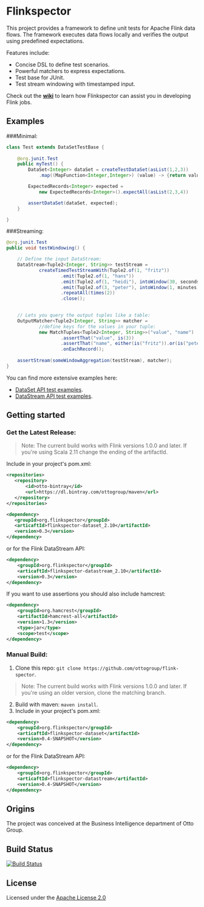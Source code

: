 # Flinkspector

This project provides a framework to define unit tests for Apache Flink data flows.
The framework executes data flows locally and verifies the output using predefined expectations. 

Features include:
- Concise DSL to define test scenarios.
- Powerful matchers to express expectations.
- Test base for JUnit.
- Test stream windowing with timestamped input.

Check out the [**wiki**](https://github.com/ottogroup/flink-spector/wiki) to learn how Flinkspector can assist you in developing Flink jobs.

## Examples

###Minimal:
```java
class Test extends DataSetTestBase {
    
    @org.junit.Test
    public myTest() {
		DataSet<Integer> dataSet = createTestDataSet(asList(1,2,3))
		    .map((MapFunction<Integer,Integer>) (value) -> {return value + 1});

		ExpectedRecords<Integer> expected = 
		    new ExpectedRecords<Integer>().expectAll(asList(2,3,4))

		assertDataSet(dataSet, expected);
    }

}
```

###Streaming: 
```java
@org.junit.Test
public void testWindowing() {

	// Define the input DataStream:	
	DataStream<Tuple2<Integer, String>> testStream =
			createTimedTestStreamWith(Tuple2.of(1, "fritz"))
					.emit(Tuple2.of(1, "hans"))
					.emit(Tuple2.of(1, "heidi"), intoWindow(30, seconds)
					.emit(Tuple2.of(3, "peter"), intoWindow(1, minutes)
					.repeatAll(times(2))
					.close();

		
	// Lets you query the output tuples like a table:
	OutputMatcher<Tuple2<Integer, String>> matcher =
			//define keys for the values in your tuple:
			new MatchTuples<Tuple2<Integer, String>>("value", "name")
					.assertThat("value", is(3))
					.assertThat("name", either(is("fritz")).or(is("peter")))
					.onEachRecord();
	
	assertStream(someWindowAggregation(testStream), matcher);
}
```

You can find more extensive examples here: 
* [DataSet API test examples](flinkspector-dataset/src/test/java/org/flinkspector/dataset/examples).
* [DataStream API test examples](flinkspector-datastream/src/test/java/org/flinkspector/datastream/examples).

## Getting started

### Get the Latest Release:
> Note: The current build works with Flink versions 1.0.0 and later.
> If you're using Scala 2.11 change the ending of the artifactId.

Include in your project's pom.xml:
 ```xml
<repositories>
    <repository>
        <id>otto-bintray</id>
        <url>https://dl.bintray.com/ottogroup/maven</url>
    </repository>
</repositories>
```
 ```xml
<dependency>
    <groupId>org.flinkspector</groupId>
    <articaftId>flinkspector-dataset_2.10</artifactId>
    <version>0.3</version>
</dependency>
```
or for the Flink DataStream API:

```xml
<dependency>
    <groupId>org.flinkspector</groupId>
    <articaftId>flinkspector-datastream_2.10</artifactId>
    <version>0.3</version>
</dependency>
```
If you want to use assertions you should also include hamcrest:
```xml
<dependency>
    <groupId>org.hamcrest</groupId>
    <artifactId>hamcrest-all</artifactId>
    <version>1.3</version>
    <type>jar</type>
    <scope>test</scope>
</dependency>
```

### Manual Build:
1. Clone this repo: `git clone https://github.com/ottogroup/flink-spector`.

> Note: The current build works with Flink versions 1.0.0 and later.
> If you're using an older version, clone the matching branch.

2. Build with maven: `maven install`.
3. Include in your project's pom.xml: 
```xml
<dependency>
    <groupId>org.flinkspector</groupId>
    <articaftId>flinkspector-dataset</artifactId>
    <version>0.4-SNAPSHOT</version>
</dependency>
```
or for the Flink DataStream API:
    
```xml
<dependency>
    <groupId>org.flinkspector</groupId>
    <articaftId>flinkspector-datastream</artifactId>
    <version>0.4-SNAPSHOT</version>
</dependency>
```


## Origins
The project was conceived at the Business Intelligence department of Otto Group.

## Build Status

[![Build Status](https://travis-ci.org/ottogroup/flink-spector.svg?branch=master)](https://travis-ci.org/ottogroup/flink-spector)

## License
Licensed under the [Apache License 2.0](https://github.com/ottogroup/schedoscope/blob/master/LICENSE)

